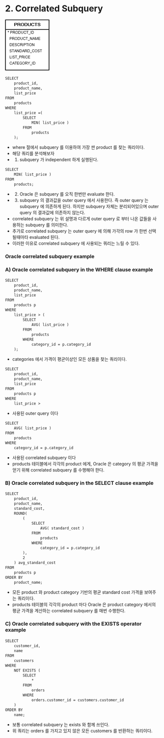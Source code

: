 # 2. Correlated Subquery
![products.png](..%2F..%2Fimages_erd%2Fproducts.png)

```oracle-sql
SELECT
    product_id,
    product_name,
    list_price
FROM
    products
WHERE
    list_price =(
        SELECT
            MIN( list_price )
        FROM
            products
    );
```
- where 절에서 subquery 를 이용하여 가장 싼 product 를 찾는 쿼리이다.
- 해당 쿼리를 분석해보자
- 1. subquery 가 independent 하게 실행된다.

```oracle-sql
SELECT
    MIN( list_price )
FROM
    products;
```
- 2. Oracle 은 subquery 를 오직 한번만 evaluate 한다.
- 3. subquery 의 결과값을 outer query 에서 사용한다. 즉 outer query 는 subquery 에 의존하게 된다. 하지만 subquery 자체는 분리되어있으며 outer query 의 결과값에 의존하지 않는다.
- correlated subquery 는 위 설명과 다르게 outer query 로 부터 나온 값들을 사용하는 subquery 를 의미한다.
- 추가로 correlated subquery 는 outer query 에 의해 가각의 row 가 한번 선택될때마타 evaluated 된다.
- 이러한 이유로 correlated subquery 에 사용되는 쿼리는 느릴 수 있다.

### Oracle correlated subquery example
### A) Oracle correlated subquery in the WHERE clause example
```oracle-sql
SELECT
    product_id,
    product_name,
    list_price
FROM
    products p
WHERE
    list_price > (
        SELECT
            AVG( list_price )
        FROM
            products
        WHERE
            category_id = p.category_id
    );
```
- categories 에서 가격이 평균이상인 모든 상품을 찾는 쿼리이다.

```oracle-sql
SELECT
    product_id,
    product_name,
    list_price
FROM
    products p
WHERE
    list_price >
```
- 사용된 outer query 이다

```oracle-sql
SELECT
    AVG( list_price )
FROM
    products
WHERE
    category_id = p.category_id
```
- 사용된 correlated subquery 이다
- products 테이블에서 각각의 product 에게, Oracle 은 category 의 평균 가격을 얻기 위해 correlated subquery 를 수행해야 한다.

### B) Oracle correlated subquery in the SELECT clause example
```oracle-sql
SELECT
    product_id,
    product_name,
    standard_cost,
    ROUND(
        (
            SELECT
                AVG( standard_cost )
            FROM
                products
            WHERE
                category_id = p.category_id
        ),
        2
    ) avg_standard_cost
FROM
    products p
ORDER BY
    product_name;
```
- 모든 product 와 product category 기반의 평균 standard cost 가격을 보여주는 쿼리이다.
- products 테이블의 각각의 product 마다 Oracle 은 product category 에서의 평균 가격을 계산하는 correlated subquery 를 매번 수행한다.

### C) Oracle correlated subquery with the EXISTS operator example
```oracle-sql
SELECT
    customer_id,
    name
FROM
    customers
WHERE
    NOT EXISTS (
        SELECT
            *
        FROM
            orders
        WHERE
            orders.customer_id = customers.customer_id
    )
ORDER BY
    name;
```
- 보통 correlated subquery 는 exists 와 함께 쓰인다.
- 위 쿼리는 orders 를 가지고 있지 않은 모든 customers 를 반환하는 쿼리이다.